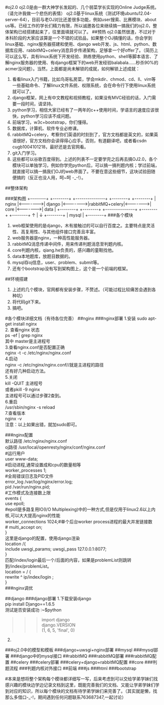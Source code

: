 #oj2.0
oj2.0是由一群大神学长发起的、几个弱菜学长实现的Online Judge系统。（请允许我做一个悲伤的表情）
oj2.0基于linux系统（测试环境ubuntu12.04-server-64），目前与老OJ对比还差很多功能，例如user搜索、比赛模块、about us等。已经工作的学长们精力有限，所以诚邀各位来继续搞一搞我们的oj2.0，整体架构已经搭建起来了，往里面填就可以了。
##预热
oj2.0虽然很渣，不过对于本科阶段的大家应该算是一个不错的试验品，如果整个OJ搞懂的话，你会学到linux基础、nginx服务器搭建和使用、django web开发、js、html、python、数据库应用、rabbitMQ+celery消息异步传递架构，足够拿一个好offer了。（简历上可以这么写，具有linux系统下开发经验、熟练使用python、shell等脚本语言、了解nginx服务器的使用、有django框架下的web开发经验balabala……秒杀90%的acmer没问题）。当然，上面都是尚未解锁的成就，如何解锁上述成就：
  1. 看看linux入门书籍，比如鸟哥私房菜，学会mkdir、chmod、cd、ll、vim等一些基础命令、了解linux文件系统、权限系统，会在命令行下使用linux系统就可以了。
  2. django框架，网上有中文教程和视频教程，如果没有MVC经验的话，入门需要一段时间，请坚持。
  3. python学习，相信大家已经有了一两年的c++使用时间，学语言的速度应该很快，python学习应该不成问题。
  4. 前端学习，w3c+bootstrap，你们懂得。
  5. 数据库，计算机、软件专业必修课。
  6. rabbitMQ+celery，考察你们英语的时刻到了，官方文档都是英文的，如果英语很好，官方文档你会读得得心应手。否则，有道翻译吧，或者看csdn cugb1004101218，最好还是去官网看。
  7. git入门学习。
  8. 这些都可以谷歌百度得到。上述的列表不一定要学完之后再去搞OJ2.0，各个模块可以单独学习，例如你学完python后，可以搞一搞判题内核；学过前端，就直接可以搞一搞我们OJ的web界面了。不要在意这些细节，这块试验田随便搞的（反正也没人用，呵~呵 -_-!）。

##整体架构
    
###架构图
    +--------+         +--------+         +---------------+         +--------+         +--------+
    |  nginx |<------->| django |<------->|rabbitMQ+celery|<------->|  core  |<------->|  data  |
    +--------+         +--------+         +---------------+         +--------+         +--------+
                            ↑
                            |
                            ↓
                       +--------+
                       |  mysql |
                       +--------+
###各个模块
  1. web框架使用的是django，木有接触过的可以自行百度之。主要特点是灵活性、高复用性、与其他组件接口完善且丰富。
  2. web服务器是nginx，一种高性能服务器。
  3. rabbitMQ消息传递中间件，用来传递判题消息至判题内核。
  4. core判题内核，qiang.he负责的，感兴趣的童鞋找他。
  5. data本地题库，放题目数据的。
  6. mysql存oj信息，user、problem、submit等。
  7. 还有个bootstrap没有写到架构图上，这个是一个前端的框架。

##环境搭建
  1. 上述的几个模块，官网都有安装步骤，不赘述。（可能过程比较痛苦会遇到各种坑）
  2. 将代码git下来。
  3. 搞吧。

#各个模块详细文档（有待各位完善） 
##nginx 
###nginx部署 
  1.安装 
  sudo apt-get install nginx  
  2. 查看nginx 状态  
  ps -ef | grep nginx  
  其中 master是主进程号  
  3.查看nginx.conf是否配置正确  
  nginx -t -c /etc/nginx/nginx.conf  
  4.启动  
  nginx -c /etc/nginx/nginx.conf//就是主进程的路径  
  还有好几种启动方法。  
  5.关闭  
  kill -QUIT 主进程号  
  或者pkill -9 nginx  
  主进程号可以通过步骤2查到。  
  6.重启  
  /usr/sbin/nginx -s reload  
  7.查看版本  
  nginx -v  
  注意：以上如果出错，就加sudo即可。  

###nginx配置  
  默认路径 /etc/nginx/nginx.conf  
  oj路径  /usr/local/openresty/nginx/conf/nginx.conf  
  #运行用户    
  user www-data;    
  #启动进程,通常设置成和cpu的数量相等  
  worker_processes  1;  
  #全局错误日志及PID文件  
  error_log  /var/log/nginx/error.log;  
  pid        /var/run/nginx.pid;  
  #工作模式及连接数上限  
  events {  
    use   epoll;               
    #epoll是多路复用IO(I/O Multiplexing)中的一种方式,但是仅用于linux2.6以上内核,可以大大提高nginx的性能  
    worker_connections  1024;#单个后台worker process进程的最大并发链接数  
    # multi_accept on;  
}  
  这里是django的配置，使用django渲染  
  location /{  
  include uwsgi_params; 
  uwsgi_pass 127.0.0.1:8077;  
}  
  匹配/index/login最后一个/后面的内容，如果是problemList则跳转到/index/problemList。  
  location = / {  
  rewrite ^ ip/index/login ;  
}  
###nginx调优  
  
##django
###django部署
1.下载安装django  
pip install Django==1.6.5  
测试是否安装成功
:~$python 
>>> import django  
>>> django.VERSION  
(1, 6, 5, 'final', 0) 
2.

###oj2.0中的模型和模板
###django+uwsgi+nginx部署
##mysql
###mysql部署
###django中的mysql接口
##rabbitMQ
###rabbitMQ部署
###rabbitMQ配置
##celery
###celery部署
###celery+django+rabbitMQ配置
##core
###判题流程
###判题内核对外接口
##前端
###js
###html
###bootstrap

#本来是想将整个架构每个模块都详细写一写，后来考虑到可以交给学弟学妹们找感兴趣的模块边学边记录文档到这里，既能完善我们的文档、又能让学弟学妹们学到对应的知识，所以每个模块的文档有待学弟学妹们来完善了。（其实就是懒，找那么多借口-_-!，期间遇到任何问题联系763687347,一起讨论）
